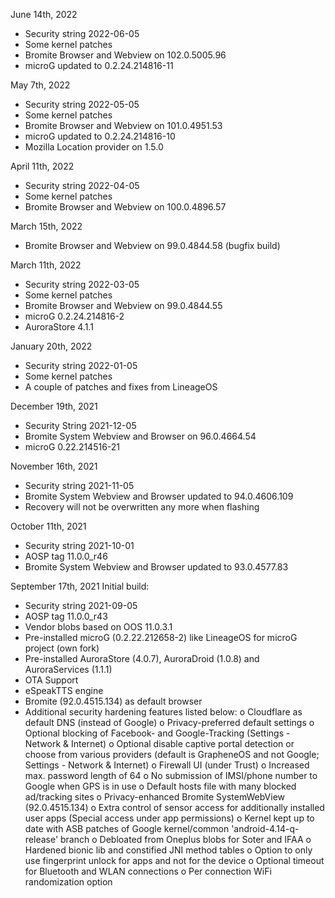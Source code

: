June 14th, 2022

- Security string 2022-06-05
- Some kernel patches
- Bromite Browser and Webview on 102.0.5005.96
- microG updated to 0.2.24.214816-11


May 7th, 2022

- Security string 2022-05-05
- Some kernel patches
- Bromite Browser and Webview on 101.0.4951.53
- microG updated to 0.2.24.214816-10
- Mozilla Location provider on 1.5.0


April 11th, 2022

- Security string 2022-04-05
- Some kernel patches
- Bromite Browser and Webview on 100.0.4896.57


March 15th, 2022

- Bromite Browser and Webview on 99.0.4844.58 (bugfix build)


March 11th, 2022

- Security string 2022-03-05
- Some kernel patches
- Bromite Browser and Webview on 99.0.4844.55
- microG 0.2.24.214816-2
- AuroraStore 4.1.1


January 20th, 2022

- Security string 2022-01-05
- Some kernel patches
- A couple of patches and fixes from LineageOS


December 19th, 2021

- Security String 2021-12-05
- Bromite System Webview and Browser on 96.0.4664.54
- microG 0.22.214516-21


November 16th, 2021

- Security string 2021-11-05
- Bromite System Webview and Browser updated to 94.0.4606.109
- Recovery will not be overwritten any more when flashing


October 11th, 2021

- Security string 2021-10-01
- AOSP tag 11.0.0_r46
- Bromite System Webview and Browser updated to 93.0.4577.83


September 17th, 2021
 Initial build:

- Security string 2021-09-05
- AOSP tag 11.0.0_r43
- Vendor blobs based on OOS 11.0.3.1
- Pre-installed microG (0.2.22.212658-2) like LineageOS for microG project (own fork)
- Pre-installed AuroraStore (4.0.7), AuroraDroid (1.0.8) and AuroraServices (1.1.1)
- OTA Support
- eSpeakTTS engine
- Bromite (92.0.4515.134) as default browser
- Additional security hardening features listed below:
  o Cloudflare as default DNS (instead of Google)
  o Privacy-preferred default settings
  o Optional blocking of Facebook- and Google-Tracking (Settings - Network & Internet)
  o Optional disable captive portal detection or choose from various providers (default is GrapheneOS and not Google; Settings - Network & Internet)
  o Firewall UI (under Trust)
  o Increased max. password length of 64
  o No submission of IMSI/phone number to Google when GPS is in use
  o Default hosts file with many blocked ad/tracking sites
  o Privacy-enhanced Bromite SystemWebView (92.0.4515.134)
  o Extra control of sensor access for additionally installed user apps (Special access under app permissions)
  o Kernel kept up to date with ASB patches of Google kernel/common 'android-4.14-q-release' branch
  o Debloated from Oneplus blobs for Soter and IFAA
  o Hardened bionic lib and constified JNI method tables
  o Option to only use fingerprint unlock for apps and not for the device
  o Optional timeout for Bluetooth and WLAN connections
  o Per connection WiFi randomization option

 
